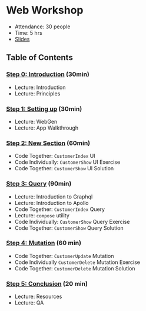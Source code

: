 # Web Workshop

- Attendance: 30 people
- Time: 5 hrs
- [Slides](WebWorkshop.pdf)

## Table of Contents

### [Step 0: Introduction](./Step%200:%20Introduction.md) (30min)

- Lecture: Introduction
- Lecture: Principles

### [Step 1: Setting up](./Step%201:%20Setting%20up.md) (30min)

- Lecture: WebGen
- Lecture: App Walkthrough

### [Step 2: New Section](./Step%202:%20New%20Section.md) (60min)

- Code Together: `CustomerIndex` UI
- Code Individually: `CustomerShow` UI Exercise
- Code Together: `CustomerShow` UI Solution

### [Step 3: Query](./Step%203:%20Query.md) (90min)

- Lecture: Introduction to Graphql
- Lecture: Introduction to Apollo
- Code Together: `CustomerIndex` Query
- Lecture: `compose` utility
- Code Individually: `CustomerShow` Query Exercise
- Code Together: `CustomerShow` Query Solution

### [Step 4: Mutation](./Step%204:%20Mutation.md) (60 min)

- Code Together: `CustomerUpdate` Mutation
- Code Individually `CustomerDelete` Mutation Exercise
- Code Together:  `CustomerDelete` Mutation Solution

### [Step 5: Conclusion](./Step%205:%20Conclusion.md) (20 min)

- Lecture: Resources
- Lecture: QA

